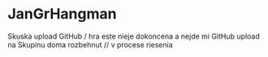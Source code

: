 # JanGrHangman
Skuska upload GitHub / hra este nieje dokoncena a nejde mi GitHub upload na Skupinu doma rozbehnut // v procese riesenia
